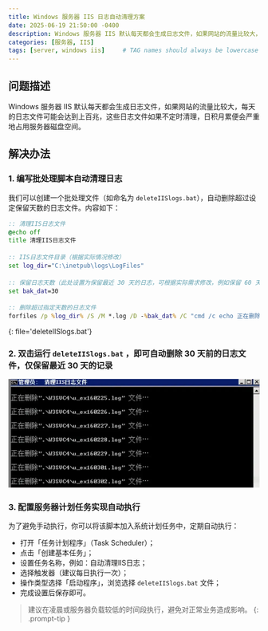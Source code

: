 ```yaml
---
title: Windows 服务器 IIS 日志自动清理方案
date: 2025-06-19 21:50:00 -0400
description: Windows 服务器 IIS 默认每天都会生成日志文件，如果网站的流量比较大，每天的日志文件可能会达到上百兆，这些日志文件如果不定时清理，日积月累便会严重地占用服务器磁盘空间。
categories: [服务器, IIS]
tags: [server, windows iis]     # TAG names should always be lowercase
---
```


## 问题描述

Windows 服务器 IIS 默认每天都会生成日志文件，如果网站的流量比较大，每天的日志文件可能会达到上百兆，这些日志文件如果不定时清理，日积月累便会严重地占用服务器磁盘空间。

## 解决办法

### 1. 编写批处理脚本自动清理日志

我们可以创建一个批处理文件（如命名为 `deleteIISlogs.bat`），自动删除超过设定保留天数的日志文件。内容如下：

```bat
:: 清理IIS日志文件
@echo off
title 清理IIS日志文件

:: IIS日志文件目录（根据实际情况修改）
set log_dir="C:\inetpub\logs\LogFiles"

:: 保留日志天数（此处设置为保留最近 30 天的日志，可根据实际需求修改，例如保留 60 天的日志将其改为 set bak_dat=60）
set bak_dat=30

:: 删除超过指定天数的日志文件
forfiles /p %log_dir% /S /M *.log /D -%bak_dat% /C "cmd /c echo 正在删除@relpath 文件… & echo. & del @file"
```
{: file='deleteIISlogs.bat'}

### 2. 双击运行 `deleteIISlogs.bat` ，即可自动删除 30 天前的日志文件，仅保留最近 30 天的记录

![delete iis logs](/assets/images/20250619/deleteIISlog.webp)

### 3. 配置服务器计划任务实现自动执行

为了避免手动执行，你可以将该脚本加入系统计划任务中，定期自动执行：

- 打开「任务计划程序」（Task Scheduler）；
- 点击「创建基本任务」；
- 设置任务名称，例如：自动清理IIS日志；
- 选择触发器（建议每日执行一次）；
- 操作类型选择「启动程序」，浏览选择 `deleteIISlogs.bat` 文件；
- 完成设置后保存即可。

> 建议在凌晨或服务器负载较低的时间段执行，避免对正常业务造成影响。
{: .prompt-tip }
